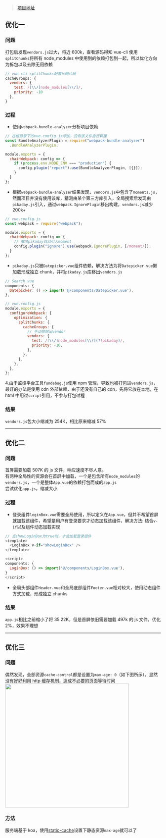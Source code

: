 > [项目地址](https://ticket.zspassenger.com.cn)

## 优化一

### 问题

打包后发现`vendors.js`过大，将近 600k，查看源码得知 vue-cli 使用`splitChunks`将所有 node_modules 中使用到的依赖打包到一起，所以优化方向为拆包以及去除无用依赖

```javascript
// vue-cli splitChunks配置代码片段
cacheGroups: {
  vendors: {
    test: /[\\/]node_modules[\\/]/,
    priority: -10
  },
}
```

### 过程

- 使用`webpack-bundle-analyzer`分析项目依赖

```javascript
// 在根目录下的vue.config.js添加，没有该文件自行新建
const BundleAnalyzerPlugin = require("webpack-bundle-analyzer")
  .BundleAnalyzerPlugin;

module.exports = {
  chainWebpack: config => {
    if (process.env.NODE_ENV === "production") {
      config.plugin("report").use(BundleAnalyzerPlugin, [{}]);
    }
  }
};
```

- 根据`webpack-bundle-analyzer`结果发现，`vendors.js`中包含了`moments.js`，然而项目并没有使用该库，猜测由某个第三方库引入，全局搜索后发现由`pikaday.js`引入，通过`webpack.IgnorePlugin`移出构建，`vendors.js`减少 200k+

```javascript
// vue.config.js
const webpack = require("webpack");

module.exports = {
  chainWebpack: config => {
    // 解决pikaday自动引入moment
    config.plugin("ignore").use(webpack.IgnorePlugin, [/moment/]);
  }
};
```

- `pikaday.js`只被`Datepicker.vue`组件依赖，解决方法为将`Datepicker.vue`懒加载形成独立 chunk，并将`pikaday.js`库移出`vendors.js`

```javascript
// Search.vue
components: {
  Datepicker: () => import('@/components/Datepicker.vue'),
},

// vue.config.js
module.exports = {
  configureWebpack: {
    optimization: {
      splitChunks: {
        cacheGroups: {
          // 手动排除出vendor
          vendors: {
            test: /[\\/]node_modules[\\/](?!pikaday)/,
            priority: -10,
          },
        },
      },
    },
  },
};
```

4.由于监控平台工具`fundebug.js`使用 npm 管理，导致也被打包进`vendors.js`，最好的办法是使用 cdn 外部依赖，由于还没有自己的 cdn，先将它放在本地，在 html 中用过`script`引用，不参与打包过程

### 结果

`vendors.js`包大小缩减为 254K，相比原来缩减 57%

---

## 优化二

### 问题

首屏需要加载 507K 的 js 文件，响应速度不尽人意。  
有两种全局性的资源会在首屏中加载，一个是包含所有`node_modules`的`vendors.js`，一个是整体`App.vue`的依赖打包而成的`app.js`  
尝试优化`app.js`，缩减大小

### 过程

- 登录组件`loginBox.vue`需要全局使用，所以定义在`App.vue`，但并不希望首屏就加载该组件，希望是用户有登录要求才动态加载该组件，解决方法: 结合`v-if`以及组件动态加载实现

```javascript
// 当showLoginBox为true时，才会加载登录组件
<template>
  <LoginBox v-if="showLoginBox" />
</template>

<script>
components: {
  LoginBox: () => import('@/components/LoginBox.vue'),
}
</script>
```

- 全局头部组件`Header.vue`和全局底部组件`Footer.vue`相对较大，使用动态组件方式加载，形成独立 chunks

### 结果

`app.js`相比之前缩小了将 35.22K，但是首屏依旧需要加载 497k 的 js 文件，优化 2%，效果不理想

---

## 优化三

### 问题

偶然发现，全部资源`cache-control`都是设置为`max-age: 0`（如下图所示），显然没有好好利用 http 缓存机制，造成不必要的页面等待时间
<img src="https://user-images.githubusercontent.com/16187601/43114181-5329beac-8f30-11e8-9ffe-a9ce362ff911.jpeg" width="400"/>

### 方法

服务端基于 koa，使用[static-cache](https://github.com/koajs/static-cache)设置下静态资源`max-age`就可以了
